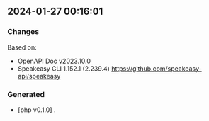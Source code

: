 

## 2024-01-27 00:16:01
### Changes
Based on:
- OpenAPI Doc v2023.10.0 
- Speakeasy CLI 1.152.1 (2.239.4) https://github.com/speakeasy-api/speakeasy
### Generated
- [php v0.1.0] .